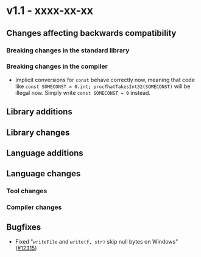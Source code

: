 # v1.1 - xxxx-xx-xx


## Changes affecting backwards compatibility



### Breaking changes in the standard library



### Breaking changes in the compiler

- Implicit conversions for `const` behave correctly now, meaning that code like `const SOMECONST = 0.int; procThatTakesInt32(SOMECONST)` will be illegal now.
  Simply write `const SOMECONST = 0` instead.


## Library additions



## Library changes



## Language additions



## Language changes



### Tool changes



### Compiler changes




## Bugfixes

- Fixed "`writeFile` and `write(f, str)` skip null bytes on Windows" ([#12315](https://github.com/nim-lang/Nim/issues/12315))